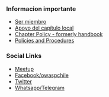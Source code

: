 ### Informacion importante

* [Ser miembro](https://www.owasp.org/index.php/Membership)
* [Apoyo del capítulo local](https://www.owasp.org/index.php/Local_Chapter_Supporter)
* [Chapter Policy - formerly handbook](https://owasp.org/www-policy/operational/chapters)
* [Policies and Procedures](https://owasp.org/www-policy/)

### Social Links

* [Meetup](https://www.meetup.com/owasp-chile-meetup-group/)
* [Facebook/owaspchile](https://web.facebook.com/owasp.owaspchile.7)  
* [Twitter](https://twitter.com/#!/search/realtime/owaspchile)         
* [Whatsapp/Telegram](mailto:carlos.allendes@owasp.org)
